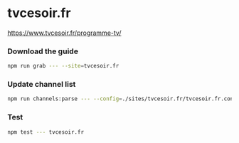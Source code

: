 # tvcesoir.fr

https://www.tvcesoir.fr/programme-tv/

### Download the guide

```sh
npm run grab --- --site=tvcesoir.fr
```

### Update channel list

```sh
npm run channels:parse --- --config=./sites/tvcesoir.fr/tvcesoir.fr.config.js --output=./sites/tvcesoir.fr/tvcesoir.fr.channels.xml
```

### Test

```sh
npm test --- tvcesoir.fr
```
